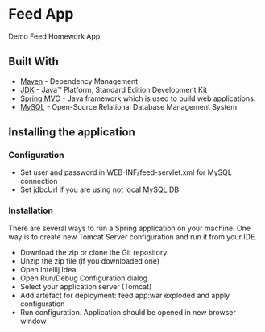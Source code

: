 # Feed App

Demo Feed Homework App 

## Built With

* [Maven](https://maven.apache.org/) - Dependency Management
* [JDK](http://www.oracle.com/technetwork/java/javase/downloads/jdk8-downloads-2133151.html) - Java™ Platform, Standard Edition Development Kit 
* [Spring MVC](https://docs.spring.io/spring/docs/current/spring-framework-reference/web.html) - Java framework which is used to build web applications.
* [MySQL](https://www.mysql.com/) - Open-Source Relational Database Management System

## Installing the application

### Configuration

- Set user and password  in WEB-INF/feed-servlet.xml for MySQL connection
- Set jdbcUrl if you are using not local MySQL DB

### Installation

There are several ways to run a Spring application on your machine. One way is to create new Tomcat Server configuration and run it from your IDE.

- Download the zip or clone the Git repository.
- Unzip the zip file (if you downloaded one)
- Open Intellij Idea
- Open Run/Debug Configuration dialog 
- Select your application server (Tomcat)
- Add artefact for deployment: feed app:war exploded and apply configuration
- Run configuration. Application should be opened in new browser window
